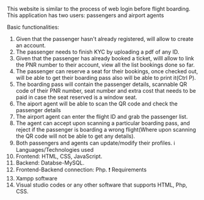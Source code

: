 This website is similar to the process of web login before flight boarding. This application has two users: passengers and airport agents

Basic functionalities:
  1. Given that the passenger hasn't already registered, will allow to create an account.
  2. The passenger needs to finish KYC by uploading a pdf of any ID.
  3. Given that the passenger has already booked a ticket, willl allow to link the PNR number to their account, view all the list bookings done so far.
  4. The passenger can reserve a seat for their bookings, once checked out, will be able to get their boarding pass also will be able to print it(Ctrl P).
  5. The boarding pass will contain the passenger details, scannable QR code of their PNR number, seat number and extra cost that needs to be paid in case the seat reserved is a window seat.
  6. The aiport agent will be able to scan the QR code and check the passenger details
  7. The airport agent can enter the flight ID and grab the passenger list.
  8. The agent can accept upon scanning a particular boarding pass, and reject if the passenger is boarding a wrong flight(Where upon scanning the QR code will not be able to get any details).
  9. Both passengers and agents can update/modify their profiles.
ℹ️ Languages/Technologies used
  1. Frontend: HTML, CSS, JavaScript.
  2. Backend: Databse-MySQL.
  3. Frontend-Backend connection: Php.
❗ Requirements
  1. Xampp software
  2. Visual studio codes or any other software that supports HTML, Php, CSS.
